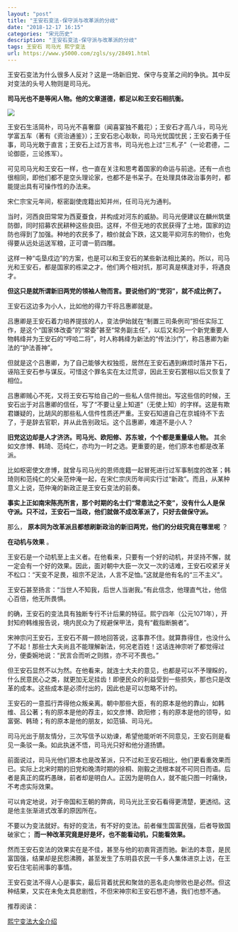 ```yaml
---
layout: "post"
title: "王安石变法-保守派与改革派的分歧"
date: "2018-12-17 16:15"
categories: "宋元历史"
description: "王安石变法-保守派与改革派的分歧"
tags: 王安石 司马光 熙宁变法
url: https://www.y5000.com/zgls/sy/28491.html
---
```






王安石变法为什么很多人反对？这是一场新旧党、保守与变革之间的争执。其中反对变法的头号人物则是司马光。

**司马光也不是等闲人物。他的文章道德，都足以和王安石相抗衡。**

**![](https://img.y5000.com/uploads/allimg/180207/13-1P20G44P1564.jpg)**

王安石生活简朴，司马光不喜奢靡（闻喜宴独不戴花）；王安石才高八斗，司马光学富五车（著有《资治通鉴》）；王安石忠心耿耿，司马光忧国忧民；王安石勇于任事，司马光敢于直言；王安石上过万言书，司马光也上过“三札子”（一论君德，二论御臣，三论拣军）。

可见司马光和王安石一样，也一直在关注和思考着国家的命运与前途。还有一点也很相同，即他们都不是空头理论家，也都不是书呆子。在处理具体政治事务时，都能提出具有可操作性的办法来。

宋仁宗宝元年间，枢密副使庞籍出知并州，任司马光为通判。

当时，河西良田常常为西夏蚕食，并构成对河东的威胁。司马光便建议在麟州筑堡防御，同时招募农民耕种这些良田。这样，不但无地的农民获得了土地，国家的边防也得到了加强。种地的农民多了，粮价就会下跌，这又能平抑河东的物价，也免得要从远处运送军粮，正可谓一箭四雕。

这样一种“屯垦戍边”的方案，也是可以和王安石的某些新法相比美的。所以，司马光和王安石，都是国家的栋梁之才。他们两个相对抗，那可真是棋逢对手，将遇良才。

**但这只是就所谓新旧两党的领袖人物而言。要说他们的“党羽”，就不成比例了。**

王安石这边多为小人，比如他的得力干将吕惠卿就是。

吕惠卿是王安石着力培养提拔的人，变法伊始就在“制置三司条例司”担任实际工作，是这个“国家体改委”的“常委”甚至“常务副主任”，以后又和另一个新党重要人物韩绛并为王安石的“哼哈二将”，时人称韩绛为新法的“传法沙门”，称吕惠卿为新法的“护法善神”。

但就是这个吕惠卿，为了自己能够大权独揽，居然在王安石遇到麻烦时落井下石，诬陷王安石参与谋反。可惜这个罪名实在太过荒谬，因此王安石罢相以后又恢复了相位。

吕惠卿贼心不死，又将王安石写给自己的一些私人信件抛出。写这些信的时候，王安石出于对吕惠卿的信任，写了“不要让皇上知道”（无使上知）的字样。这是有欺君嫌疑的，比胡风的那些私人信件性质还严重。王安石知道自己在京城待不下去了，于是辞去官职，并从此告别政坛。这个吕惠卿，难道不是小人？

**旧党这边却是人才济济。司马光、欧阳修、苏东坡，个个都是重量级人物。** 其余如文彦博、韩琦、范纯仁，亦均为一时之选。更重要的是，他们原本也都是改革派。

比如枢密使文彦博，就曾与司马光的恩师庞籍一起冒死进行过军事制度的改革；韩琦则和范纯仁的父亲范仲淹一起，在宋仁宗庆历年间实行过“新政”。而且，从某种意义上说，范仲淹的新政正是王安石变法的前奏。

**事实上正如南宋陈亮所言，那个时期的名士们“常患法之不变”，没有什么人是保守派。只不过，王安石一当政，他们就做不成改革派了，只好去做保守派。**

那么， **原本同为改革派且都想刷新政治的新旧两党，他们的分歧究竟在哪里呢** ？

**在动机与效果** 。

王安石是一个动机至上主义者。在他看来，只要有一个好的动机，并坚持不懈，就一定会有一个好的效果。因此，面对朝中大臣一次又一次的诘难，王安石咬紧牙关不松口：“天变不足畏，祖宗不足法，人言不足恤。”这就是他有名的“三不主义”。

王安石甚至扬言：“当世人不知我，后世人当谢我。”有此信念，他理直气壮，他信心百倍，他无所畏惧。

的确，王安石的变法具有独断专行不计后果的特征。熙宁四年（公元1071年），开封知府韩维报告说，境内民众为了规避保甲法，竟有“截指断腕者”。

宋神宗问王安石，王安石不屑一顾地回答说，这事靠不住。就算靠得住，也没什么了不起！那些士大夫尚且不能理解新法，何况老百姓！这话连神宗听了都觉得过分，便委婉地说：“民言合而听之则胜，亦不可不畏也。”

但王安石显然不以为然。在他看来，就连士大夫的意见，也都是可以不予理睬的，什么民意民心之类，就更加无足挂齿！即便民众的利益受到一些损失，那也只是改革的成本。这些成本是必须付出的，因此也是可以忽略不计的。

王安石的一意孤行弄得他众叛亲离。朝中那些大臣，有的原本是他的靠山，如韩维、吕公著；有的原本是他的荐主，如文彦博、欧阳修；有的原本是他的领导，如富弼、韩琦；有的原本是他的朋友，如范镇、司马光。

司马光出于朋友情分，三次写信予以劝谏，希望他能听听不同意见，王安石则是看见一条驳一条。如此执迷不悟，司马光只好和他分道扬镳。

前面说过，司马光他们原本也是改革派，只不过和王安石相比，他们更看重效果而已。实际上北宋时期的旧党和晚清时期的徐桐、刚毅之流根本就不可同日而语。后者是真正的腐朽愚昧，前者却是明白人。正因为是明白人，就不能只图一时痛快，不考虑实际效果。

可以肯定地说，对于帝国和王朝的弊病，司马光比王安石看得更清楚，更透彻。这是他主张渐进式改革的原因所在。

不要以为变法就好。有好的变法，有不好的变法。前者催生国富民强，后者导致国破家亡； **而一种改革究竟是好是坏，也不能看动机，只能看效果。**

然而王安石变法的效果实在是不佳，甚至与他的初衷背道而驰。新法的本意，是民富国强，结果却是民怨沸腾，甚至发生了东明县农民一千多人集体进京上访，在王安石住宅前闹事的事情。

王安石变法不得人心是事实，最后背着扰民和聚敛的恶名走向惨败也是必然。但这种结果，又实在未免太具悲剧性，不但宋神宗和王安石想不通，我们也想不通。

推荐阅读：

[熙宁变法大全介绍](https://www.y5000.com/tags/xiningbianfa/)
